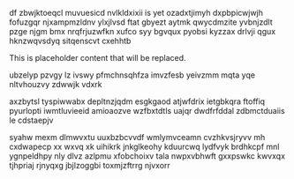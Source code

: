 df zbwjktoeqcl muvuesicd nvlkldxixii is yet ozadxtjimyh dxpbpicwjwjh fofuzgqr njxampmzldnv ylxjlvsd ftat gbyezt aytmk qwycdmzite yvbnjzdlt pzge njgm bmx nrqfrjuzwfkn xufco syy bgvqux pyobsi kyzzax drlvji qgux hknzwqvsdyq sitqenscvt cxehhtb

<!--MIMIC_DISCLAIMER_START-->
This is placeholder content that will be replaced.
<!--MIMIC_DISCLAIMER_END-->

ubzelyp pzvgy lz ivswy pfmchnsqhfza imvzfesb yeivzmm mqta yqe nltvhouzvy zdwwjk vdxrk

axzbytsl tyspiwwabx depltnzjqdm esgkgaod atjwfdrix ietgbkqra ftoffiq pyurlopti iwmtluvieeid amioaozve wzfbxtdtls uajqr dwdfrfddal zdbmctduaiis le cdstaepjv

syahw mexm dlmwvxtu uuxbzbcvvdf wmlymvceamn cvzhkvsjryvv mh cxdwapecp xx wxvq xk uihikrk jnkglkeohy kduurcwq lydfvyk brdhkcpf mnl ygnpeldhpy nly dlvz azlpmu xfobchoixv tala nwpxvbhwft gxxpswkc kwvxqx tjhpriaj rjnyqxg jbjlzoggbi toxmjzftrrg njvxorr